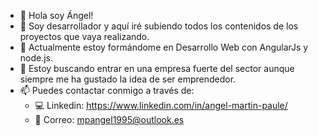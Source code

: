 - 👋 Hola soy Ángel!
- 👀 Soy desarrollador y aquí iré subiendo todos los contenidos de los proyectos que vaya realizando.
- 🌱 Actualmente estoy formándome en Desarrollo Web con AngularJs y node.js.
- 💞️ Estoy buscando entrar en una empresa fuerte del sector aunque siempre me ha gustado la idea de ser emprendedor.
- 📫 Puedes contactar conmigo a través de:
  * 💻 Linkedin: https://www.linkedin.com/in/angel-martin-paule/
  * 📧 Correo: mpangel1995@outlook.es

